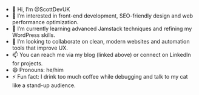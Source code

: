 - 👋 Hi, I’m @ScottDevUK  
- 👀 I’m interested in front-end development, SEO-friendly design and web performance optimization.  
- 🌱 I’m currently learning advanced Jamstack techniques and refining my WordPress skills.  
- 💞️ I’m looking to collaborate on clean, modern websites and automation tools that improve UX.  
- 📫 You can reach me via my blog (linked above) or connect on LinkedIn for projects.  
- 😄 Pronouns: he/him  
- ⚡ Fun fact: I drink too much coffee while debugging and talk to my cat like a stand-up audience.

<!---
Selincik/Selincik is a ✨ special ✨ repository because its `README.md` (this file) appears on your GitHub profile.
You can click the Preview link to take a look at your changes.
--->
